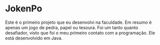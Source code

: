 # JokenPo
Este é o primeiro projeto que eu desenvolvi na faculdade.
Em resumo é apenas um jogo de pedra, papel ou tesoura.
Foi um tanto quanto desafiador, visto que foi o meu primeiro contato com a programação.
Ele está desenvolvido em Java.
